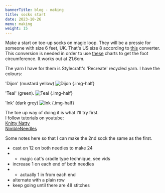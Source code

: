 ```yaml
---
bannerTitle: blog - making
title: socks start
date: 2023-10-26
menu: making
weight: 15
---
```


Make a start on toe-up socks on magic loop. They will be a pressie for someone
with size 6 feet, UK. That's US size 8 according to
[this](https://www.shoesizingcharts.com/) converter. This conversion is needed
in order to use [these](https://www.goodknitkisses.com/sock-sizes-chart/)
charts to get the foot circumference. It works out at 21.6cm.

The yarn I have for them is Stylecraft's 'Recreate' recycled yarn. I have the
colours:

'Dijon' (mustard yellow)
![Dijon](https://isv.prod.lovecrafts.co/v1/images/9720b0be8793c7577419d4c39c31d80c/9fb9ab0c-821d-4a26-b608-6c1eab023ae9.jpg/0/-/416x416)
{.img-half}

'Teal' (green).
![Teal](https://isv.prod.lovecrafts.co/v1/images/3f57a4c5990f3445e7eea2c320f5a64f/349fccbf-9e91-4872-926c-5408a619c76f.jpg/0/-/416x416)
{.img-half}

'Ink' (dark grey)
![Ink](https://isv.prod.lovecrafts.co/v1/images/287e86280f1f9acc9d39f70510d36b16/a12aaed0-4e8d-4388-a33a-27442fe9d00a.jpg/0/-/416x416)
{.img-half}

The toe up way of doing it is what I'll try first.  
I follow tutorials on youtube:  
[Knitty Natty](https://youtu.be/MD8ak3Ooa0Q?si=ApEIg1_tAh7AaPm-)  
[NimbleNeedles](https://youtu.be/PxiCUqujZnY?si=4nI-qfkt5HxBtmmP)

Some notes here so that I can make the 2nd sock the same as the first.
- cast on 12 on both needles to make 24
- - magic cat's cradle type technique, see vids
- increase 1 on each end of both needles
- - actually 1 in from each end
- alternate with a plain row
- keep going until there are 48 stitches
